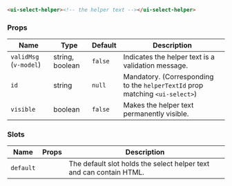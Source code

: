 ```html
<ui-select-helper><!-- the helper text --></ui-select-helper>
```

### Props

| Name                   | Type            | Default | Description                                                                  |
| ---------------------- | --------------- | ------- | ---------------------------------------------------------------------------- |
| `validMsg` (`v-model`) | string, boolean | `false` | Indicates the helper text is a validation message.                           |
| `id`                   | string          | `null`  | Mandatory. (Corresponding to the `helperTextId` prop matching `<ui-select>`) |
| `visible`              | boolean         | `false` | Makes the helper text permanently visible.                                   |

### Slots

| Name      | Props | Description                                                         |
| --------- | ----- | ------------------------------------------------------------------- |
| `default` |       | The default slot holds the select helper text and can contain HTML. |
